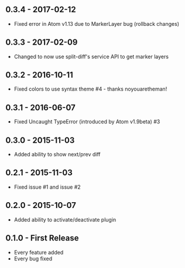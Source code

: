 ## 0.3.4 - 2017-02-12
* Fixed error in Atom v1.13 due to MarkerLayer bug (rollback changes)

## 0.3.3 - 2017-02-09
* Changed to now use split-diff's service API to get marker layers

## 0.3.2 - 2016-10-11
* Fixed colors to use syntax theme #4 - thanks noyouaretheman!

## 0.3.1 - 2016-06-07
* Fixed Uncaught TypeError (introduced by Atom v1.9beta) #3

## 0.3.0 - 2015-11-03
* Added ability to show next/prev diff

## 0.2.1 - 2015-11-03
* Fixed issue #1 and issue #2

## 0.2.0 - 2015-10-07
* Added ability to activate/deactivate plugin

## 0.1.0 - First Release
* Every feature added
* Every bug fixed
